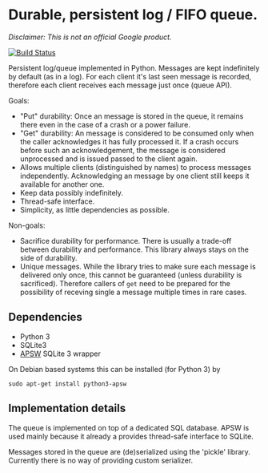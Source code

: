 # Durable, persistent log / FIFO queue.

*Disclaimer: This is not an official Google product.*

[![Build Status](https://travis-ci.com/ppetr/persistent-queue-log.svg?branch=master)](https://travis-ci.com/ppetr/persistent-queue-log)

Persistent log/queue implemented in Python. Messages are kept indefinitely by
default (as in a log). For each client it's last seen message is recorded,
therefore each client receives each message just once (queue API).

Goals:

  - "Put" durability: Once an message is stored in the queue, it remains there
    even in the case of a crash or a power failure.
  - "Get" durability: An message is considered to be consumed only when the
    caller acknowledges it has fully processed it. If a crash occurs before such
    an acknowledgement, the message is considered unprocessed and is issued
    passed to the client again.
  - Allows multiple clients (distinguished by names) to process messages
    independently. Acknowledging an message by one client still keeps it
    available for another one.
  - Keep data possibly indefinitely.
  - Thread-safe interface.
  - Simplicity, as little dependencies as possible.

Non-goals:

  - Sacrifice durability for performance. There is usually a trade-off between
    durability and performance. This library always stays on the side of
    durability.
  - Unique messages. While the library tries to make sure each message is
    delivered only once, this cannot be guaranteed (unless durability is
    sacrificed). Therefore callers of `get` need to be prepared for the
    possibility of receving single a message multiple times in rare cases.

## Dependencies

- Python 3
- SQLite3
- [APSW](https://rogerbinns.github.io/apsw/) SQLite 3 wrapper

On Debian based systems this can be installed (for Python 3) by

    sudo apt-get install python3-apsw

## Implementation details

The queue is implemented on top of a dedicated SQL database. APSW is used mainly
because it already a provides thread-safe interface to SQLite.

Messages stored in the queue are (de)serialized using the 'pickle' library.
Currently there is no way of providing custom serializer.
